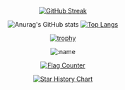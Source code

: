<div align="center">

[![GitHub Streak](https://github-readme-streak-stats.herokuapp.com?user=DUQIA&theme=github-dark-blue&hide_border=%E9%94%99%E8%AF%AF%E7%9A%84)](https://git.io/streak-stats)

![Anurag's GitHub stats](https://github-readme-stats.vercel.app/api?username=DUQIA&show_icons=true&theme=github_dark)
[![Top Langs](https://github-readme-stats.vercel.app/api/top-langs/?username=DUQIA&layout=compact&theme=github_dark)](https://github.com/anuraghazra/github-readme-stats)

[![trophy](https://github-profile-trophy.vercel.app/?username=DUQIA&theme=discord)](https://github.com/ryo-ma/github-profile-trophy)

![:name](https://count.getloli.com/@:DUQIA?theme=3d-num)

<a href="https://info.flagcounter.com/Xa0f"><img src="https://s01.flagcounter.com/count2/Xa0f/bg_FFFFFF/txt_000000/border_CCCCCC/columns_8/maxflags_250/viewers_0/labels_1/pageviews_1/flags_0/percent_0/" alt="Flag Counter" border="0"></a>

[![Star History Chart](https://api.star-history.com/svg?repos=DUQIA/DUQIA&type=Date)](https://star-history.com/#DUQIA/DUQIA&Date)

</div>

<!--
**DUQIA/DUQIA** is a ✨ _special_ ✨ repository because its `README.md` (this file) appears on your GitHub profile.

Here are some ideas to get you started:

- 🔭 I’m currently working on ...
- 🌱 I’m currently learning ...
- 👯 I’m looking to collaborate on ...
- 🤔 I’m looking for help with ...
- 💬 Ask me about ...
- 📫 How to reach me: ...
- 😄 Pronouns: ...
- ⚡ Fun fact: ...
-->
